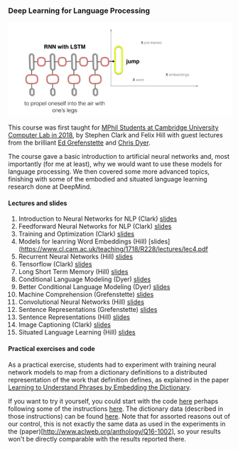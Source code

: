 
### Deep Learning for Language Processing

![alt text](dictionary.png "")

This course was first taught for [MPhil Students at Cambridge University Computer Lab in 2018](https://www.cl.cam.ac.uk/teaching/1718/R228/), by Stephen Clark and Felix Hill with guest lectures from the brilliant [Ed Grefenstette](http://egrefen.com/) and [Chris Dyer](http://www.cs.cmu.edu/~cdyer/).

The course gave a basic introduction to artificial neural networks and, most importantly (for me at least), why we would want to use these models for language processing. We then covered some more advanced topics, finishing with some of the embodied and situated language learning research done at DeepMind. 

#### Lectures and slides

1. Introduction to Neural Networks for NLP (Clark) [slides](https://www.cl.cam.ac.uk/teaching/1718/R228/lectures/lec1.pdf)
2. Feedforward Neural Networks for NLP (Clark) [slides](https://www.cl.cam.ac.uk/teaching/1718/R228/lectures/lec2.pdf)
3. Training and Optimization (Clark) [slides](https://www.cl.cam.ac.uk/teaching/1718/R228/lectures/lec3.pdf)
4. Models for leanring Word Embeddings (Hill) [slides](https://www.cl.cam.ac.uk/teaching/1718/R228/lectures/lec4.pdf
5. Recurrent Neural Networks (Hill) [slides](https://www.cl.cam.ac.uk/teaching/1718/R228/lectures/lec5.pdf)
6. Tensorflow (Clark) [slides](https://www.cl.cam.ac.uk/teaching/1718/R228/lectures/lec7.pdf)
7. Long Short Term Memory (Hill) [slides](https://www.cl.cam.ac.uk/teaching/1718/R228/lectures/lec8.pdf)
8. Conditional Language Modeling (Dyer) [slides](https://www.cl.cam.ac.uk/teaching/1718/R228/lectures/lec9.pdf)
9. Better Conditional Language Modeling (Dyer) [slides](https://www.cl.cam.ac.uk/teaching/1718/R228/lectures/lec10.pdf)
10. Machine Comprehension (Grefenstette) [slides](https://www.cl.cam.ac.uk/teaching/1718/R228/lectures/lec11.pdf)
11. Convolutional Neural Networks (Hill) [slides](https://www.cl.cam.ac.uk/teaching/1718/R228/lectures/lec12.pdf)
12. Sentence Representations (Grefenstette) [slides](https://www.cl.cam.ac.uk/teaching/1718/R228/lectures/lec13.pdf)
13. Sentence Representations (Hill) [slides](https://www.cl.cam.ac.uk/teaching/1718/R228/lectures/lec13.pdf)
14. Image Captioning (Clark) [slides](https://www.cl.cam.ac.uk/teaching/1718/R228/lectures/lec14.pdf)
15. Situated Language Learning (Hill) [slides](https://www.cl.cam.ac.uk/teaching/1718/R228/lectures/lec15.pdf)


#### Practical exercises and code

As a practical exercise, students had to experiment with training neural network models to map from a dictionary definitions to a distributed representation of the work that definition defines, as explained in the paper [Learning to Understand Phrases by Embedding the Dictionary](http://www.aclweb.org/anthology/Q16-1002).

If you want to try it yourself, you could start with the code [here](https://github.com/fh295/Cambridge_DL4NLP) perhaps following some of the instructions [here](https://www.cl.cam.ac.uk/teaching/1718/R228/practical/PracticalInstructions.pdf).
The dictionary data (described in those instructions) can be found [here](https://www.cl.cam.ac.uk/~sc609/downloads/data_practical.tgz). Note that for assorted reasons out of our control, this is not exactly the same data as used in the experiments in the (paper)[http://www.aclweb.org/anthology/Q16-1002], so your results won't be directly comparable with the results reported there. 
